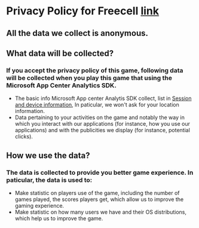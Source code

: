 # Privacy Policy for Freecell [link](macappstore://itunes.apple.com/app/id111)


## All the data we collect is anonymous.


## What data will be collected?
### If you accept the privacy policy of this game, following data will be collected when you play this game that using the Microsoft App Center Analytics SDK.
   + The basic info Microsoft App center Analytis SDK collect, list in [Session and device information](https://docs.microsoft.com/en-us/appcenter/sdk/analytics/macos#session-and-device-information), In paticular, we won't ask for your location information.
   + Data pertaining to your activities on the game and notably the way in which you interact with our applications (for instance, how you use our applications) and with the publicities we display (for instance, potential clicks).
    
    
## How we use the data?
### The data is collected to provide you better game experience. In paticular, the data is used to:
   + Make statistic on players use of the game, including the number of games played, the scores players get, which allow us to improve the gaming experience.
   + Make statistic on how many users we have and their OS distributions, which help us to improve the game.
